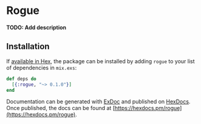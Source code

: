 # Rogue

**TODO: Add description**

## Installation

If [available in Hex](https://hex.pm/docs/publish), the package can be installed
by adding `rogue` to your list of dependencies in `mix.exs`:

```elixir
def deps do
  [{:rogue, "~> 0.1.0"}]
end
```

Documentation can be generated with [ExDoc](https://github.com/elixir-lang/ex_doc)
and published on [HexDocs](https://hexdocs.pm). Once published, the docs can
be found at [https://hexdocs.pm/rogue](https://hexdocs.pm/rogue).


